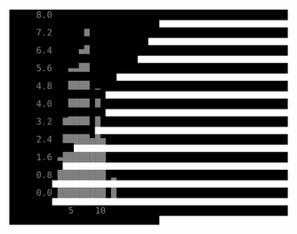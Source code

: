 <tt><font face='fixedsys, lucida console, terminal, vga, monospace' style='line-height: 1; letter-spacing: 0; font-size: 12pt'><span style='color: gray; background: black; '>&nbsp;&nbsp;&nbsp;&nbsp;&nbsp;8.0&nbsp;&nbsp;&nbsp;&nbsp;&nbsp;&nbsp;&nbsp;&nbsp;&nbsp;&nbsp;&nbsp;&nbsp;&nbsp;&nbsp;&nbsp;&nbsp;&nbsp;&nbsp;&nbsp;&nbsp;&nbsp;&nbsp;&nbsp;&nbsp;&nbsp;&nbsp;&nbsp;&nbsp;&nbsp;&nbsp;&nbsp;&nbsp;&nbsp;&nbsp;&nbsp;&nbsp;&nbsp;&nbsp;&nbsp;&nbsp;&nbsp;&nbsp;&nbsp;&nbsp;&nbsp;&nbsp;&nbsp;&nbsp;&nbsp;&nbsp;&nbsp;&nbsp;&nbsp;&nbsp;&nbsp;&nbsp;&nbsp;&nbsp;&nbsp;&nbsp;&nbsp;&nbsp;&nbsp;&nbsp;&nbsp;&nbsp;&nbsp;&nbsp;&nbsp;&nbsp;&nbsp;&nbsp;</span><span style='color: black; background: black; '><br></span><span style='color: gray; background: black; '>&nbsp;&nbsp;&nbsp;&nbsp;&nbsp;7.2&nbsp;&nbsp;&nbsp;&nbsp;&nbsp;&nbsp;▇&nbsp;&nbsp;&nbsp;&nbsp;&nbsp;&nbsp;&nbsp;&nbsp;&nbsp;&nbsp;&nbsp;&nbsp;&nbsp;&nbsp;&nbsp;&nbsp;&nbsp;&nbsp;&nbsp;&nbsp;&nbsp;&nbsp;&nbsp;&nbsp;&nbsp;&nbsp;&nbsp;&nbsp;&nbsp;&nbsp;&nbsp;&nbsp;&nbsp;&nbsp;&nbsp;&nbsp;&nbsp;&nbsp;&nbsp;&nbsp;&nbsp;&nbsp;&nbsp;&nbsp;&nbsp;&nbsp;&nbsp;&nbsp;&nbsp;&nbsp;&nbsp;&nbsp;&nbsp;&nbsp;&nbsp;&nbsp;&nbsp;&nbsp;&nbsp;&nbsp;&nbsp;&nbsp;&nbsp;</span><span style='color: black; background: black; '><br></span><span style='color: gray; background: black; '>&nbsp;&nbsp;&nbsp;&nbsp;&nbsp;6.4&nbsp;&nbsp;&nbsp;&nbsp;&nbsp;▅█&nbsp;&nbsp;&nbsp;&nbsp;&nbsp;&nbsp;&nbsp;&nbsp;&nbsp;&nbsp;&nbsp;&nbsp;&nbsp;&nbsp;&nbsp;&nbsp;&nbsp;&nbsp;&nbsp;&nbsp;&nbsp;&nbsp;&nbsp;&nbsp;&nbsp;&nbsp;&nbsp;&nbsp;&nbsp;&nbsp;&nbsp;&nbsp;&nbsp;&nbsp;&nbsp;&nbsp;&nbsp;&nbsp;&nbsp;&nbsp;&nbsp;&nbsp;&nbsp;&nbsp;&nbsp;&nbsp;&nbsp;&nbsp;&nbsp;&nbsp;&nbsp;&nbsp;&nbsp;&nbsp;&nbsp;&nbsp;&nbsp;&nbsp;&nbsp;&nbsp;&nbsp;</span><span style='color: black; background: black; '><br></span><span style='color: gray; background: black; '>&nbsp;&nbsp;&nbsp;&nbsp;&nbsp;5.6&nbsp;&nbsp;&nbsp;▄▄██&nbsp;&nbsp;&nbsp;&nbsp;&nbsp;&nbsp;&nbsp;&nbsp;&nbsp;&nbsp;&nbsp;&nbsp;&nbsp;&nbsp;&nbsp;&nbsp;&nbsp;&nbsp;&nbsp;&nbsp;&nbsp;&nbsp;&nbsp;&nbsp;&nbsp;&nbsp;&nbsp;&nbsp;&nbsp;&nbsp;&nbsp;&nbsp;&nbsp;&nbsp;&nbsp;&nbsp;&nbsp;&nbsp;&nbsp;&nbsp;&nbsp;&nbsp;&nbsp;&nbsp;&nbsp;&nbsp;&nbsp;&nbsp;&nbsp;&nbsp;&nbsp;&nbsp;&nbsp;&nbsp;&nbsp;&nbsp;&nbsp;</span><span style='color: black; background: black; '><br></span><span style='color: gray; background: black; '>&nbsp;&nbsp;&nbsp;&nbsp;&nbsp;4.8&nbsp;&nbsp;&nbsp;████&nbsp;▂&nbsp;&nbsp;&nbsp;&nbsp;&nbsp;&nbsp;&nbsp;&nbsp;&nbsp;&nbsp;&nbsp;&nbsp;&nbsp;&nbsp;&nbsp;&nbsp;&nbsp;&nbsp;&nbsp;&nbsp;&nbsp;&nbsp;&nbsp;&nbsp;&nbsp;&nbsp;&nbsp;&nbsp;&nbsp;&nbsp;&nbsp;&nbsp;&nbsp;&nbsp;&nbsp;&nbsp;&nbsp;&nbsp;&nbsp;&nbsp;&nbsp;&nbsp;&nbsp;&nbsp;&nbsp;&nbsp;&nbsp;&nbsp;&nbsp;&nbsp;&nbsp;&nbsp;&nbsp;</span><span style='color: black; background: black; '><br></span><span style='color: gray; background: black; '>&nbsp;&nbsp;&nbsp;&nbsp;&nbsp;4.0&nbsp;&nbsp;&nbsp;████&nbsp;█&nbsp;&nbsp;&nbsp;&nbsp;&nbsp;&nbsp;&nbsp;&nbsp;&nbsp;&nbsp;&nbsp;&nbsp;&nbsp;&nbsp;&nbsp;&nbsp;&nbsp;&nbsp;&nbsp;&nbsp;&nbsp;&nbsp;&nbsp;&nbsp;&nbsp;&nbsp;&nbsp;&nbsp;&nbsp;&nbsp;&nbsp;&nbsp;&nbsp;&nbsp;&nbsp;&nbsp;&nbsp;&nbsp;&nbsp;&nbsp;&nbsp;&nbsp;&nbsp;&nbsp;&nbsp;&nbsp;&nbsp;&nbsp;&nbsp;&nbsp;&nbsp;&nbsp;&nbsp;</span><span style='color: black; background: black; '><br></span><span style='color: gray; background: black; '>&nbsp;&nbsp;&nbsp;&nbsp;&nbsp;3.2&nbsp;&nbsp;▇████&nbsp;█&nbsp;&nbsp;&nbsp;&nbsp;&nbsp;&nbsp;&nbsp;&nbsp;&nbsp;&nbsp;&nbsp;&nbsp;&nbsp;&nbsp;&nbsp;&nbsp;&nbsp;&nbsp;&nbsp;&nbsp;&nbsp;&nbsp;&nbsp;&nbsp;&nbsp;&nbsp;&nbsp;&nbsp;&nbsp;&nbsp;&nbsp;&nbsp;&nbsp;&nbsp;&nbsp;&nbsp;&nbsp;&nbsp;&nbsp;&nbsp;&nbsp;&nbsp;&nbsp;&nbsp;&nbsp;&nbsp;&nbsp;&nbsp;&nbsp;&nbsp;&nbsp;</span><span style='color: black; background: black; '><br></span><span style='color: gray; background: black; '>&nbsp;&nbsp;&nbsp;&nbsp;&nbsp;2.4&nbsp;&nbsp;█████▅█▅&nbsp;&nbsp;&nbsp;&nbsp;&nbsp;&nbsp;&nbsp;&nbsp;&nbsp;&nbsp;&nbsp;&nbsp;&nbsp;&nbsp;&nbsp;&nbsp;&nbsp;&nbsp;&nbsp;&nbsp;&nbsp;&nbsp;&nbsp;&nbsp;&nbsp;&nbsp;&nbsp;&nbsp;&nbsp;&nbsp;&nbsp;&nbsp;&nbsp;&nbsp;&nbsp;&nbsp;&nbsp;&nbsp;&nbsp;&nbsp;&nbsp;&nbsp;&nbsp;&nbsp;&nbsp;&nbsp;</span><span style='color: black; background: black; '><br></span><span style='color: gray; background: black; '>&nbsp;&nbsp;&nbsp;&nbsp;&nbsp;1.6&nbsp;▄████████&nbsp;&nbsp;&nbsp;&nbsp;&nbsp;&nbsp;&nbsp;&nbsp;&nbsp;&nbsp;&nbsp;&nbsp;&nbsp;&nbsp;&nbsp;&nbsp;&nbsp;&nbsp;&nbsp;&nbsp;&nbsp;&nbsp;&nbsp;&nbsp;&nbsp;&nbsp;&nbsp;&nbsp;&nbsp;&nbsp;&nbsp;&nbsp;&nbsp;&nbsp;&nbsp;&nbsp;&nbsp;&nbsp;&nbsp;&nbsp;&nbsp;&nbsp;&nbsp;&nbsp;</span><span style='color: black; background: black; '><br></span><span style='color: gray; background: black; '>&nbsp;&nbsp;&nbsp;&nbsp;&nbsp;0.8&nbsp;█████████&nbsp;▂&nbsp;&nbsp;&nbsp;&nbsp;&nbsp;&nbsp;&nbsp;&nbsp;&nbsp;&nbsp;&nbsp;&nbsp;&nbsp;&nbsp;&nbsp;&nbsp;&nbsp;&nbsp;&nbsp;&nbsp;&nbsp;&nbsp;&nbsp;&nbsp;&nbsp;&nbsp;&nbsp;&nbsp;&nbsp;&nbsp;&nbsp;&nbsp;&nbsp;&nbsp;&nbsp;&nbsp;&nbsp;&nbsp;&nbsp;&nbsp;</span><span style='color: black; background: black; '><br></span><span style='color: gray; background: black; '>&nbsp;&nbsp;&nbsp;&nbsp;&nbsp;0.0&nbsp;█████████&nbsp;█&nbsp;&nbsp;&nbsp;&nbsp;&nbsp;&nbsp;&nbsp;&nbsp;&nbsp;&nbsp;&nbsp;&nbsp;&nbsp;&nbsp;&nbsp;&nbsp;&nbsp;&nbsp;&nbsp;&nbsp;&nbsp;&nbsp;&nbsp;&nbsp;&nbsp;&nbsp;&nbsp;&nbsp;&nbsp;&nbsp;&nbsp;&nbsp;&nbsp;&nbsp;&nbsp;&nbsp;&nbsp;&nbsp;&nbsp;&nbsp;</span><span style='color: black; background: black; '><br></span><span style='color: gray; background: black; '>&nbsp;&nbsp;&nbsp;&nbsp;&nbsp;&nbsp;&nbsp;&nbsp;&nbsp;&nbsp;&nbsp;5&nbsp;&nbsp;&nbsp;&nbsp;10&nbsp;&nbsp;&nbsp;&nbsp;&nbsp;&nbsp;&nbsp;&nbsp;&nbsp;&nbsp;&nbsp;&nbsp;&nbsp;&nbsp;&nbsp;&nbsp;&nbsp;&nbsp;&nbsp;&nbsp;&nbsp;&nbsp;&nbsp;&nbsp;&nbsp;&nbsp;&nbsp;&nbsp;&nbsp;&nbsp;&nbsp;&nbsp;&nbsp;&nbsp;&nbsp;&nbsp;&nbsp;&nbsp;&nbsp;&nbsp;&nbsp;&nbsp;&nbsp;&nbsp;&nbsp;&nbsp;&nbsp;&nbsp;&nbsp;&nbsp;&nbsp;&nbsp;&nbsp;&nbsp;&nbsp;&nbsp;&nbsp;&nbsp;&nbsp;&nbsp;&nbsp;&nbsp;</span><span style='color: black; background: black; '><br></span></font></tt>
